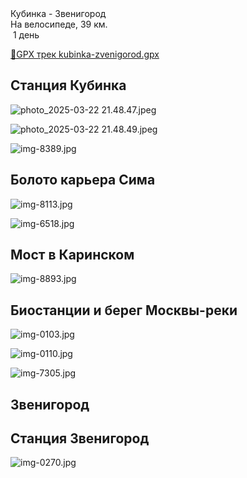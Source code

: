 
<link rel="stylesheet" href="../assets-custom/css/style-markdown.css">
<div class="cover-container" style="background-image: url('vailevskoe-2-1600.jpg');">
	<div class="cover-text">
		<div class="cover-title">
            Кубинка - Звенигород
        </div>
		<div class="cover-description">
			<div class="packages-location">
                <img loading="lazy" src="../assets-custom/icon-bike.png" alt="" class="cover-icon">
                <div class="h4-default regular">На велосипеде, 39 км.</div>
            </div>
            <div>
                <img class="cover-icon" loading="lazy" src="../assets-custom/icon-time.png" alt=""  />
                <span>1 день</span>
            </div>
		</div>
	</div>
</div>

<div id="map"></div>

[📍GPX трек kubinka-zvenigorod.gpx](kubinka-zvenigorod.gpx)


## Станция Кубинка

![photo_2025-03-22 21.48.47.jpeg](imgs/photo_2025-03-22%2021.48.47.jpeg)

![photo_2025-03-22 21.48.49.jpeg](imgs/photo_2025-03-22%2021.48.49.jpeg)

![img-8389.jpg](../0-images/zvenigorod/img-8389.jpg)


## Болото карьера Сима

![img-8113.jpg](../0-images/zvenigorod/img-8113.jpg)

![img-6518.jpg](../0-images/zvenigorod/img-6518.jpg)

## Мост в Каринском

![img-8893.jpg](../0-images/zvenigorod/img-8893.jpg)



## Биостанции и берег Москвы-реки

![img-0103.jpg](../0-images/zvenigorod/img-0103.jpg)

![img-0110.jpg](../0-images/zvenigorod/img-0110.jpg)

![img-7305.jpg](../0-images/zvenigorod/img-7305.jpg)



## Звенигород


## Станция Звенигород

![img-0270.jpg](../0-images/zvenigorod/img-0270.jpg)














<link href="https://api.mapbox.com/mapbox-gl-js/v3.10.0/mapbox-gl.css" rel="stylesheet">
<script src="https://api.mapbox.com/mapbox-gl-js/v3.10.0/mapbox-gl.js"></script>
<script src="https://cdn.jsdelivr.net/npm/js-yaml@4.1.0/dist/js-yaml.min.js"></script>
<script src="../assets-custom/js/cozy-journey.js"></script>
<script>architectMap({
    tracks: [{path: 'kubinka-zvenigorod.gpx'}, {path: 'sima.gpx', color: 'blue'}],
    points: 'points.yaml',
    zoom: 7.0,
    center: [37.49433, 55.59333],
    fitDuration: 6000
 });
</script>


